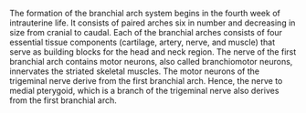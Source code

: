 The formation of the branchial arch system begins in the fourth week of intrauterine life. It consists of paired arches six in number and decreasing in size from cranial to caudal. Each of the branchial arches consists of four essential tissue components (cartilage, artery, nerve, and muscle) that serve as building blocks for the head and neck region. The nerve of the first branchial arch contains motor neurons, also called branchiomotor neurons, innervates the striated skeletal muscles. The motor neurons of the trigeminal nerve derive from the first branchial arch. Hence, the nerve to medial pterygoid, which is a branch of the trigeminal nerve also derives from the first branchial arch.